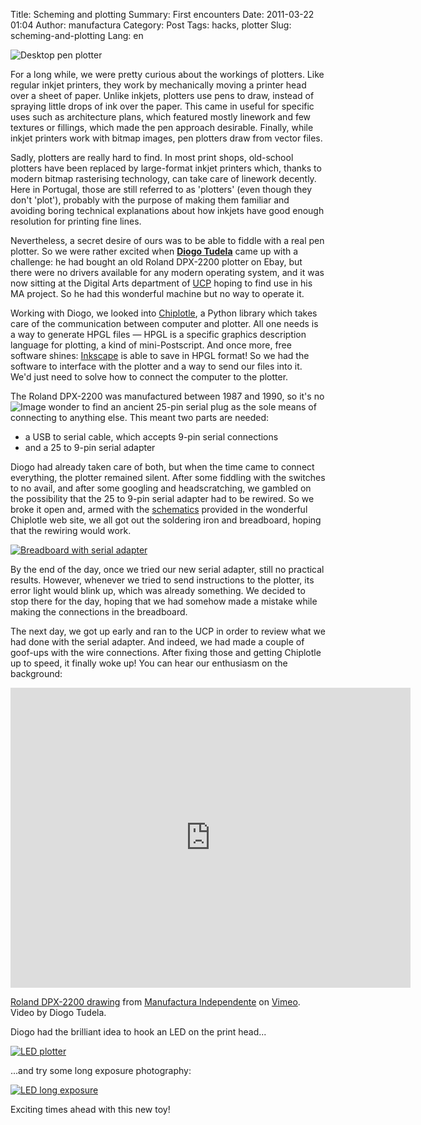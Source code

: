 Title: Scheming and plotting
Summary: First encounters
Date: 2011-03-22 01:04
Author: manufactura
Category: Post
Tags: hacks, plotter
Slug: scheming-and-plotting
Lang: en

![Desktop pen plotter](http://www.plotter-printers.com/wp-content/uploads/2011/03/pen-plotter-pictures.jpg "Desktop pen plotter")

For a long while, we were pretty curious about the workings of plotters.  Like
regular inkjet printers, they work by mechanically moving a printer head over a
sheet of paper. Unlike inkjets, plotters use pens to draw, instead of spraying
little drops of ink over the paper. This came in useful for specific uses such
as architecture plans, which featured mostly linework and few textures or
fillings, which made the pen approach desirable. Finally, while inkjet printers
work with bitmap images, pen plotters draw from vector files.

Sadly, plotters are really hard to find. In most print shops, old-school
plotters have been replaced by large-format inkjet printers which,
thanks to modern bitmap rasterising technology, can take care of
linework decently. Here in Portugal, those are still referred to as
'plotters' (even though they don't 'plot'), probably with the purpose of
making them familiar and avoiding boring technical explanations about
how inkjets have good enough resolution for printing fine lines.

Nevertheless, a secret desire of ours was to be able to fiddle with a
real pen plotter. So we were rather excited when [**Diogo
Tudela**](http://vimeo.com/user6357835) came up with a challenge: he had
bought an old Roland DPX-2200 plotter on Ebay, but there were no drivers
available for any modern operating system, and it was now sitting at the
Digital Arts department of
[UCP](http://www.artes.ucp.pt/ "Escola das Artes - Universidade Católica")
hoping to find use in his MA project. So he had this wonderful machine
but no way to operate it.

Working with Diogo, we looked into
[Chiplotle](http://music.columbia.edu/cmc/chiplotle/ "Chiplotle"), a
Python library which takes care of the communication between computer
and plotter. All one needs is a way to generate HPGL files — HPGL is a
specific graphics description language for plotting, a kind of
mini-Postscript. And once more, free software shines:
[Inkscape](http://inkscape.org) is able to save in HPGL format! So we
had the software to interface with the plotter and a way to send our
files into it. We'd just need to solve how to connect the computer to
the plotter.

The Roland DPX-2200 was manufactured between 1987 and 1990, so it's
no![Image](http://computerpartsdirect.us/images/products/800A-RS232-unit.jpg "Serial cable and adapter")
wonder to find an ancient 25-pin serial plug as the sole means of
connecting to anything else. This meant two parts are needed:

-   a USB to serial cable, which accepts 9-pin serial connections
-   and a 25 to 9-pin serial adapter

Diogo had already taken care of both, but when the time came to connect
everything, the plotter remained silent. After some fiddling with the
switches to no avail, and after some googling and headscratching, we
gambled on the possibility that the 25 to 9-pin serial adapter had to be
rewired. So we broke it open and, armed with the
[schematics](http://music.columbia.edu/cmc/chiplotle/manual/chapters/hardware/index.html)
provided in the wonderful Chiplotle web site, we all got out the
soldering iron and breadboard, hoping that the rewiring would work.

[![Breadboard with serial adapter]({static}/media/DSC02151-1024x768.jpg "Breadboard with serial adapter terminals")]({static}/media/DSC02151.jpg)

By the end of the day, once we tried our new serial adapter, still no
practical results. However, whenever we tried to send instructions to
the plotter, its error light would blink up, which was already
something. We decided to stop there for the day, hoping that we had
somehow made a mistake while making the connections in the breadboard.

The next day, we got up early and ran to the UCP in order to review what
we had done with the serial adapter. And indeed, we had made a couple of
goof-ups with the wire connections. After fixing those and getting
Chiplotle up to speed, it finally woke up! You can hear our enthusiasm
on the background:

<iframe src="http://player.vimeo.com/video/21323028?color=88aa00" width="640" height="480" frameborder="0"></iframe>

[Roland DPX-2200 drawing](http://vimeo.com/21323028) from [Manufactura
Independente](http://vimeo.com/user6367848) on
[Vimeo](http://vimeo.com). Video by Diogo Tudela.

Diogo had the brilliant idea to hook an LED on the print head...

[![LED plotter]({static}/media/DSC02165-1024x768.jpg "DSC02165")]({static}/media/DSC02165.jpg)

...and try some long exposure photography:

[![LED long exposure]({static}/media/DSC02171-1024x768.jpg "DSC02171")]({static}/media/DSC02171.jpg)

Exciting times ahead with this new toy!

